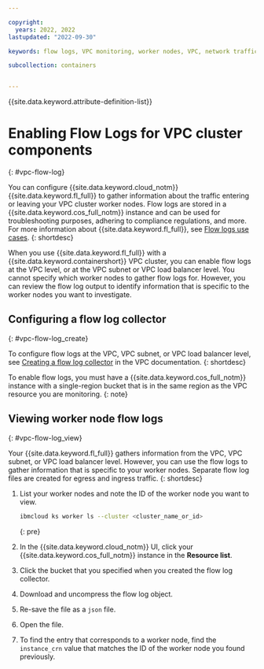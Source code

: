 ```yaml
---

copyright: 
  years: 2022, 2022
lastupdated: "2022-09-30"

keywords: flow logs, VPC monitoring, worker nodes, VPC, network traffic, collector

subcollection: containers


---
```


{{site.data.keyword.attribute-definition-list}}


# Enabling Flow Logs for VPC cluster components
{: #vpc-flow-log}

You can configure {{site.data.keyword.cloud_notm}} {{site.data.keyword.fl_full}} to gather information about the traffic entering or leaving your VPC cluster worker nodes. Flow logs are stored in a {{site.data.keyword.cos_full_notm}} instance and can be used for troubleshooting purposes, adhering to compliance regulations, and more. For more information about {{site.data.keyword.fl_full}}, see [Flow logs use cases](/docs/vpc?topic=vpc-flow-logs&interface=ui#flow-logs-use-cases).
{: shortdesc}

When you use {{site.data.keyword.fl_full}} with a {{site.data.keyword.containershort}} VPC cluster, you can enable flow logs at the VPC level, or at the VPC subnet or VPC load balancer level. You cannot specify which worker nodes to gather flow logs for. However, you can review the flow log output to identify information that is specific to the worker nodes you want to investigate.

## Configuring a flow log collector
{: #vpc-flow-log_create}

To configure flow logs at the VPC, VPC subnet, or VPC load balancer level, see [Creating a flow log collector](/docs/vpc?topic=vpc-ordering-flow-log-collector) in the VPC documentation. 
{: shortdesc}

To enable flow logs, you must have a {{site.data.keyword.cos_full_notm}} instance with a single-region bucket that is in the same region as the VPC resource you are monitoring. 
{: note}

## Viewing worker node flow logs
{: #vpc-flow-log_view}

Your {{site.data.keyword.fl_full}} gathers information from the VPC, VPC subnet, or VPC load balancer level. However, you can use the flow logs to gather information that is specific to your worker nodes. Separate flow log files are created for egress and ingress traffic. 
{: shortdesc}

1. List your worker nodes and note the ID of the worker node you want to view.

    ```sh
    ibmcloud ks worker ls --cluster <cluster_name_or_id>
    ```
    {: pre}

2. In the {{site.data.keyword.cloud_notm}} UI, click your {{site.data.keyword.cos_full_notm}} instance in the **Resource list**.
3. Click the bucket that you specified when you created the flow log collector.
4. Download and uncompress the flow log object. 
5. Re-save the file as a `json` file.
6. Open the file. 
7. To find the entry that corresponds to a worker node, find the `instance_crn` value that matches the ID of the worker node you found previously.
